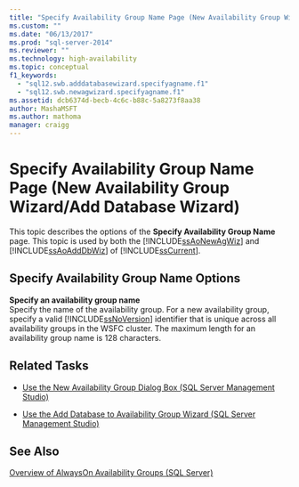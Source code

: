 ```yaml
---
title: "Specify Availability Group Name Page (New Availability Group Wizard/Add Database Wizard) | Microsoft Docs"
ms.custom: ""
ms.date: "06/13/2017"
ms.prod: "sql-server-2014"
ms.reviewer: ""
ms.technology: high-availability
ms.topic: conceptual
f1_keywords: 
  - "sql12.swb.adddatabasewizard.specifyagname.f1"
  - "sql12.swb.newagwizard.specifyagname.f1"
ms.assetid: dcb6374d-becb-4c6c-b88c-5a8273f8aa38
author: MashaMSFT
ms.author: mathoma
manager: craigg
---
```

# Specify Availability Group Name Page (New Availability Group Wizard/Add Database Wizard)
  This topic describes the options of the **Specify Availability Group Name** page. This topic is used by both the [!INCLUDE[ssAoNewAgWiz](../../../includes/ssaonewagwiz-md.md)] and [!INCLUDE[ssAoAddDbWiz](../../../includes/ssaoadddbwiz-md.md)] of [!INCLUDE[ssCurrent](../../../includes/sscurrent-md.md)].  
  
##  <a name="PageOptions"></a> Specify Availability Group Name Options  
 **Specify an availability group name**  
 Specify the name of the availability group. For a new availability group, specify a valid [!INCLUDE[ssNoVersion](../../../includes/ssnoversion-md.md)] identifier that is unique across all availability groups in the WSFC cluster. The maximum length for an availability group name is 128 characters.  
  
##  <a name="LaunchWiz"></a> Related Tasks  
  
-   [Use the New Availability Group Dialog Box &#40;SQL Server Management Studio&#41;](use-the-new-availability-group-dialog-box-sql-server-management-studio.md)  
  
-   [Use the Add Database to Availability Group Wizard &#40;SQL Server Management Studio&#41;](availability-group-add-database-to-group-wizard.md)  
  
## See Also  
 [Overview of AlwaysOn Availability Groups &#40;SQL Server&#41;](overview-of-always-on-availability-groups-sql-server.md)  
  
  
